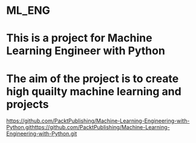 # ML_ENG
# This is a project for Machine Learning Engineer with Python
# The aim of the project is to create high quailty machine learning and projects

https://github.com/PacktPublishing/Machine-Learning-Engineering-with-Python.githttps://github.com/PacktPublishing/Machine-Learning-Engineering-with-Python.git
